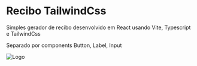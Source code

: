 
# Recibo TailwindCss

Simples gerador de recibo desenvolvido em React usando Vite, Typescript e TailwindCss

Separado por components Button, Label, Input

![Logo](https://i.ibb.co/Vq6Sz9M/print.png)
